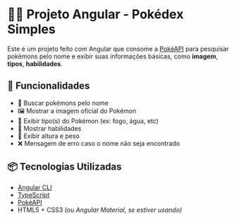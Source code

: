 # 🐱‍👤 Projeto Angular - Pokédex Simples

Este é um projeto feito com Angular que consome a [PokéAPI](https://pokeapi.co/) para pesquisar pokémons pelo nome e exibir suas informações básicas, como **imagem**, **tipos**, **habilidades**.

## 🚀 Funcionalidades

- 🔎 Buscar pokémons pelo nome
- 🖼️ Mostrar a imagem oficial do Pokémon
- 🧬 Exibir tipo(s) do Pokémon (ex: fogo, água, etc)
- 💪 Mostrar habilidades
- 📏 Exibir altura e peso
- ❌ Mensagem de erro caso o nome não seja encontrado

## 📦 Tecnologias Utilizadas

- [Angular CLI](https://angular.io/cli)
- [TypeScript](https://www.typescriptlang.org/)
- [PokéAPI](https://pokeapi.co/)
- HTML5 + CSS3 *(ou Angular Material, se estiver usando)*

